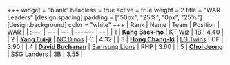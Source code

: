 +++
widget = "blank"
headless = true
active = true
weight = 2
title = "WAR Leaders"
[design.spacing]
padding = ["50px", "25%", "0px", "25%"]
[design.background]
color = "white"
+++
| Rank | Name | Team | Position | WAR |
| :---: | --- | --- | ------- | -- |
| 1 | [**Kang Baek-ho**](/players/11863) | [KT Wiz](/teams/KTWiz) | 1B | 4.40 |
| 2 | [**Yang Eui-ji**](/players/215) | [NC Dinos](/teams/NCDinos) | C | 4.32 |
| 3 | [**Hong Chang-ki**](/players/9805) | [LG Twins](/teams/LGTwins) | CF | 3.90 |
| 4 | [**David Buchanan**](/players/13683) | [Samsung Lions](/teams/SamsungLions) | RHP | 3.60 |
| 5 | [**Choi Jeong**](/players/3162) | [SSG Landers](/teams/SSGLanders) | 3B | 3.55 |
